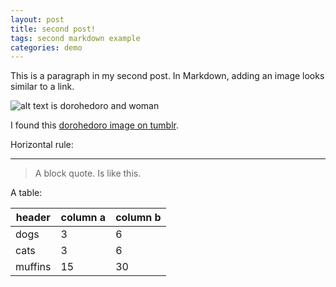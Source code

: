 ```yaml
---
layout: post
title: second post!
tags: second markdown example
categories: demo
---
```


This is a paragraph in my second post.
In Markdown, adding an image looks similar to a link. 

![alt text is dorohedoro and woman](https://64.media.tumblr.com/e1cf510ff83626ed606bf332cd961f50/8c6928b3735e34e9-b3/s2048x3072/bc471f62555de8e363d809e165533d2e3aab61f4.png)

I found this [dorohedoro image on tumblr](https://64.media.tumblr.com/e1cf510ff83626ed606bf332cd961f50/8c6928b3735e34e9-b3/s2048x3072/bc471f62555de8e363d809e165533d2e3aab61f4.png).

Horizontal rule:

--------------

> A block quote.
> Is like this.

A table:

| header | column a | column b |
| --- | --- | --- |
| dogs | 3 | 6 |
| cats | 3 | 6 |
| muffins | 15 | 30 |
